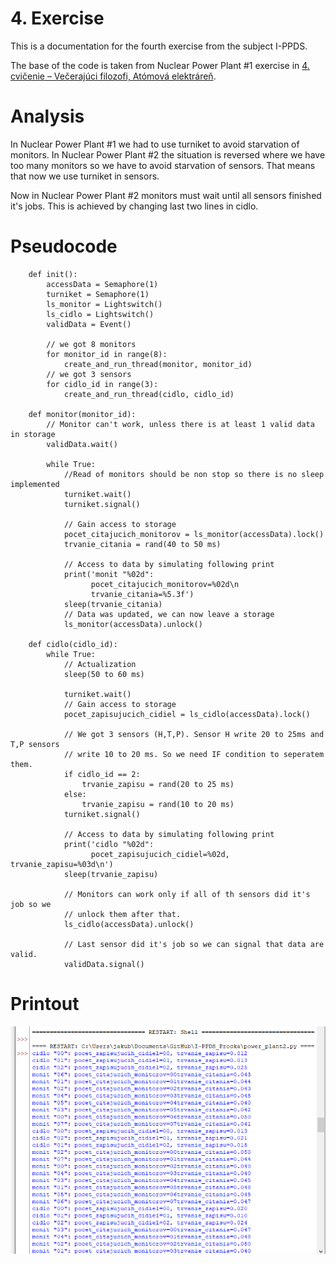 # 4. Exercise
This is a documentation for the fourth exercise from the subject I-PPDS.

The base of the code is taken from Nuclear Power Plant #1 exercise in [4. cvičenie – Večerajúci filozofi, Atómová elektráreň](https://uim.fei.stuba.sk/i-ppds/4-cvicenie-vecerajuci-filozofi-atomova-elektraren-%f0%9f%8d%bd%ef%b8%8f/).

# Analysis
In Nuclear Power Plant #1 we had to use turniket to avoid starvation of monitors.
In Nuclear Power Plant #2 the situation is reversed where we have too many monitors so we have to avoid starvation of sensors. That means that now we use turniket in sensors.

Now in Nuclear Power Plant #2 monitors must wait until all sensors finished it's jobs. This is achieved by
changing last two lines in cidlo.

# Pseudocode

        def init():
            accessData = Semaphore(1)
            turniket = Semaphore(1)
            ls_monitor = Lightswitch()
            ls_cidlo = Lightswitch()
            validData = Event()

            // we got 8 monitors
            for monitor_id in range(8):
                create_and_run_thread(monitor, monitor_id)
            // we got 3 sensors
            for cidlo_id in range(3):
                create_and_run_thread(cidlo, cidlo_id)

        def monitor(monitor_id):
            // Monitor can't work, unless there is at least 1 valid data in storage
            validData.wait()

            while True:
                //Read of monitors should be non stop so there is no sleep implemented
                turniket.wait()
                turniket.signal()

                // Gain access to storage
                pocet_citajucich_monitorov = ls_monitor(accessData).lock()
                trvanie_citania = rand(40 to 50 ms)

                // Access to data by simulating following print
                print('monit "%02d":
                      pocet_citajucich_monitorov=%02d\n
                      trvanie_citania=%5.3f')
                sleep(trvanie_citania)
                // Data was updated, we can now leave a storage
                ls_monitor(accessData).unlock()

        def cidlo(cidlo_id):
            while True:
                // Actualization
                sleep(50 to 60 ms)

                turniket.wait()
                // Gain access to storage
                pocet_zapisujucich_cidiel = ls_cidlo(accessData).lock()

                // We got 3 sensors (H,T,P). Sensor H write 20 to 25ms and T,P sensors
                // write 10 to 20 ms. So we need IF condition to seperatem them.
                if cidlo_id == 2:
                    trvanie_zapisu = rand(20 to 25 ms)
                else:
                    trvanie_zapisu = rand(10 to 20 ms)
                turniket.signal()

                // Access to data by simulating following print
                print('cidlo "%02d":
                      pocet_zapisujucich_cidiel=%02d,               trvanie_zapisu=%03d\n')
                sleep(trvanie_zapisu)

                // Monitors can work only if all of th sensors did it's job so we
                // unlock them after that.
                ls_cidlo(accessData).unlock()

                // Last sensor did it's job so we can signal that data are valid.
                validData.signal()

# Printout
![Bad Release](https://raw.githubusercontent.com/Rokulus/I-PPDS_Procka/04/images/power_plant.png)
